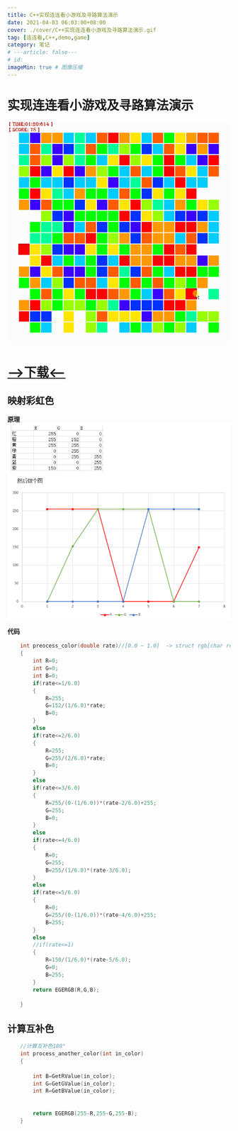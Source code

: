 ```yaml
---
title: C++实现连连看小游戏及寻路算法演示
date: 2021-04-03 06:03:00+08:00
cover: ./cover/C++实现连连看小游戏及寻路算法演示.gif
tag: [连连看,C++,demo,game]
category: 笔记
# ---article: false---
# id: 
imageMin: true # 图像压缩
---
```


# 实现连连看小游戏及寻路算法演示

![](./cover/C++实现连连看小游戏及寻路算法演示.gif)

# [-->下载<--](./uploads/连连看/Linkup.exe)

## 映射彩虹色

**原理**
![](./images/C++实现连连看小游戏及寻路算法演示/2022-10-18-16-56-24.png)

**代码**

```cpp
    int preocess_color(double rate)//[0.0 ~ 1.0]  -> struct rgb[char red,char green,char blue]
    {
        int R=0;
        int G=0;
        int B=0;
        if(rate<=1/6.0)
        {
            R=255;
            G=152/(1/6.0)*rate;
            B=0;
        }
        else
        if(rate<=2/6.0)
        {
            R=255;
            G=255/(2/6.0)*rate;
            B=0;
        }
        else
        if(rate<=3/6.0)
        {
            R=255/(0-(1/6.0))*(rate-2/6.0)+255;
            G=255;
            B=0;
        }
        else
        if(rate<=4/6.0)
        {
            R=0;
            G=255;
            B=255/(1/6.0)*(rate-3/6.0);
        }
        else
        if(rate<=5/6.0)
        {
            R=0;
            G=255/(0-(1/6.0))*(rate-4/6.0)+255;
            B=255;
        }
        else
        //if(rate<=1)
        {
            R=150/(1/6.0)*(rate-5/6.0);
            G=0;
            B=255;
        }
        return EGERGB(R,G,B);

    }
```

## 计算互补色

```cpp
    //计算互补色180°
    int process_another_color(int in_color)
    {

        int B=GetRValue(in_color);
        int G=GetGValue(in_color);
        int R=GetBValue(in_color);


        return EGERGB(255-R,255-G,255-B);
    }
```
